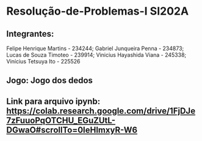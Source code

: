 # Resolução-de-Problemas-I SI202A

## Integrantes:
Felipe Henrique Martins - 234244;
Gabriel Junqueira Penna - 234873;
Lucas de Souza Timoteo - 239914;
Vinicius Hayashida Viana - 245338;
Vinícius Tetsuya Ito - 225526

## Jogo: Jogo dos dedos

## Link para arquivo ipynb: https://colab.research.google.com/drive/1FjDJe7zFuuoPqOTCHU_EGuZUtL-DGwaO#scrollTo=0IeHlmxyR-W6

